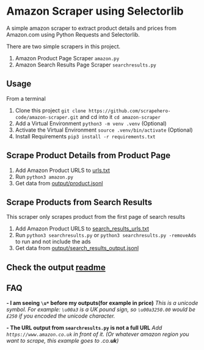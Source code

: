 # Amazon Scraper using Selectorlib 

A simple amazon scraper to extract product details and prices from Amazon.com using Python Requests and Selectorlib. 

There are two simple scrapers in this project. 
1. Amazon Product Page Scraper `amazon.py`
1. Amazon Search Results Page Scraper `searchresults.py`

## Usage

From a terminal 

1. Clone this project  `git clone https://github.com/scrapehero-code/amazon-scraper.git` and cd into it `cd amazon-scraper`
1. Add a Virtual Environment `python3 -m venv .venv` (Optional)
1. Activate the Virtual Environment `source .venv/bin/activate` (Optional) 
1. Install Requirements `pip3 install -r requirements.txt`

## Scrape Product Details from Product Page

1. Add Amazon Product URLS to [urls.txt](urls.txt)
1. Run `python3 amazon.py`
1. Get data from [output/product.jsonl](output/product.jsonl.jsonl)

## Scrape Products from Search Results

This scraper only scrapes product from the first page of search results

1. Add Amazon Product URLS to [search_results_urls.txt](search_results_urls.txt)
1. Run `python3 searchresults.py` or `python3 searchresults.py -removeAds` to run and not include the ads
1. Get data from [output/search_results_output.jsonl](output/search_results_output.jsonl)

## Check the output [readme](output/README.md)

## FAQ
**- I am seeing `\u*` before my outputs(for example in price)**
*This is a unicode symbol. For example: `\u00a3` is a UK pound sign, so `\u00a3250.00` would be `£250` if you encoded the unicode character.*

**- The URL output from `searchresults.py` is not a full URL**
*Add `https://www.amazon.co.uk` in front of it. (Or whatever amazon region you want to scrape, this example goes to .co.**uk**)*

